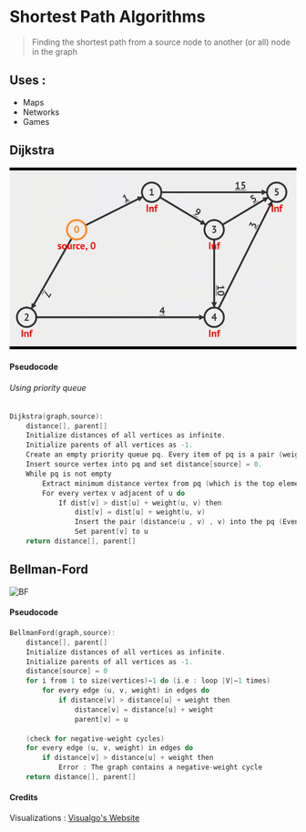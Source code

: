 # Shortest Path Algorithms 
>Finding the shortest path from a source node to another (or all) node in the graph

## Uses :
- Maps
- Networks
- Games

## Dijkstra

![Dijkstra](https://github.com/Aymane11/graphAlgos/blob/master/shortest-path/dijkstra.gif)

#### Pseudocode
###### Using priority queue
```C
Dijkstra(graph,source):
    distance[], parent[]
    Initialize distances of all vertices as infinite.
    Initialize parents of all vertices as -1.
    Create an empty priority queue pq. Every item of pq is a pair (weight,vertex).
    Insert source vertex into pq and set distance[source] = 0.
    While pq is not empty
        Extract minimum distance vertex from pq (which is the top element), name it u
        For every vertex v adjacent of u do
            If dist[v] > dist[u] + weight(u, v) then
                dist[v] = dist[u] + weight(u, v)
                Insert the pair (distance(u , v) , v) into the pq (Even if it's already there)
                Set parent[v] to u
    return distance[], parent[]
```

## Bellman-Ford

![BF](https://github.com/Aymane11/graphAlgos/blob/master/shortest-path/BF.gif)

#### Pseudocode
```C
BellmanFord(graph,source):
    distance[], parent[]
    Initialize distances of all vertices as infinite.
    Initialize parents of all vertices as -1.
    distance[source] = 0
    for i from 1 to size(vertices)−1 do (i.e : loop |V|−1 times)
        for every edge (u, v, weight) in edges do
            if distance[v] > distance[u] + weight then
                distance[v] = distance[u] + weight
                parent[v] = u

    (check for negative-weight cycles)
    for every edge (u, v, weight) in edges do
        if distance[v] > distance[u] + weight then
            Error : The graph contains a negative-weight cycle
    return distance[], parent[]
```

#### Credits
Visualizations : [Visualgo's Website](https://visualgo.net/en/sssp)